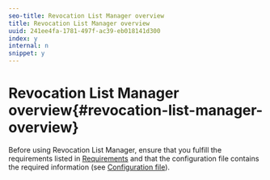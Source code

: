 ```yaml
---
seo-title: Revocation List Manager overview
title: Revocation List Manager overview
uuid: 241ee4fa-1781-497f-ac39-eb018141d300
index: y
internal: n
snippet: y
---
```


# Revocation List Manager overview{#revocation-list-manager-overview}

Before using Revocation List Manager, ensure that you fulfill the requirements listed in [Requirements](c_xgep_using-aaxs-ref-impl-requirements.md) and that the configuration file contains the required information (see [Configuration file](c_xgep_using-aaxs-ref-impl-config-file.md)). 
